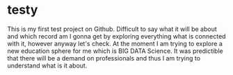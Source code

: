 # testy
This is my first test project on Github. Difficult to say what it will be about and which record am I gonna get by exploring everything what is connected with it, however anyway let's check.
At the moment I am trying to explore a new education sphere for me which is BIG DATA Science. It was predictible that there will be a demand on professionals and thus I am trying to understand what is it about.
